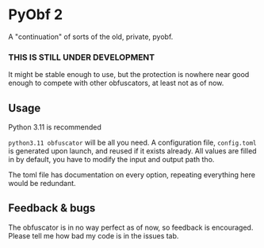 # PyObf 2

A "continuation" of sorts of the old, private, pyobf.

### THIS IS STILL UNDER DEVELOPMENT

It might be stable enough to use, but the protection is nowhere near good enough to compete with other obfuscators, at
least not as of now.

## Usage

Python 3.11 is recommended

`python3.11 obfuscator` will be all you need. A configuration file, `config.toml` is generated upon launch, and reused
if it exists already. All values are filled in by default, you have to modify the input and output path tho.

The toml file has documentation on every option, repeating everything here would be redundant.

## Feedback & bugs

The obfuscator is in no way perfect as of now, so feedback is encouraged. Please tell me how bad my code is in the
issues tab.